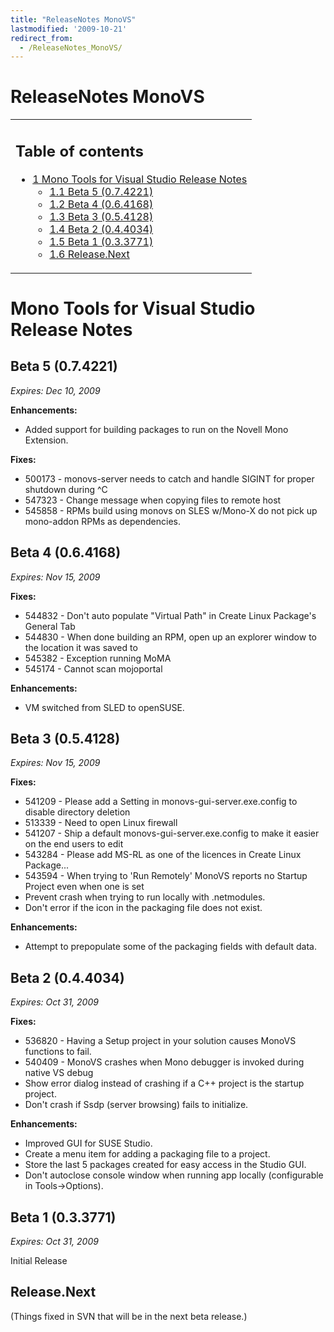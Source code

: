 ```yaml
---
title: "ReleaseNotes MonoVS"
lastmodified: '2009-10-21'
redirect_from:
  - /ReleaseNotes_MonoVS/
---
```


ReleaseNotes MonoVS
===================

<table>
<col width="100%" />
<tbody>
<tr class="odd">
<td align="left"><h2>Table of contents</h2>
<ul>
<li><a href="#mono-tools-for-visual-studio-release-notes">1 Mono Tools for Visual Studio Release Notes</a>
<ul>
<li><a href="#beta-5-074221">1.1 Beta 5 (0.7.4221)</a></li>
<li><a href="#beta-4-064168">1.2 Beta 4 (0.6.4168)</a></li>
<li><a href="#beta-3-054128">1.3 Beta 3 (0.5.4128)</a></li>
<li><a href="#beta-2-044034">1.4 Beta 2 (0.4.4034)</a></li>
<li><a href="#beta-1-033771">1.5 Beta 1 (0.3.3771)</a></li>
<li><a href="#releasenext">1.6 Release.Next</a></li>
</ul></li>
</ul></td>
</tr>
</tbody>
</table>

Mono Tools for Visual Studio Release Notes
==========================================

Beta 5 (0.7.4221)
-----------------

*Expires: Dec 10, 2009*

**Enhancements:**

-   Added support for building packages to run on the Novell Mono Extension.

**Fixes:**

-   500173 - monovs-server needs to catch and handle SIGINT for proper shutdown during \^C
-   547323 - Change message when copying files to remote host
-   545858 - RPMs build using monovs on SLES w/Mono-X do not pick up mono-addon RPMs as dependencies.

Beta 4 (0.6.4168)
-----------------

*Expires: Nov 15, 2009*

**Fixes:**

-   544832 - Don't auto populate "Virtual Path" in Create Linux Package's General Tab
-   544830 - When done building an RPM, open up an explorer window to the location it was saved to
-   545382 - Exception running MoMA
-   545174 - Cannot scan mojoportal

**Enhancements:**

-   VM switched from SLED to openSUSE.

Beta 3 (0.5.4128)
-----------------

*Expires: Nov 15, 2009*

**Fixes:**

-   541209 - Please add a Setting in monovs-gui-server.exe.config to disable directory deletion
-   513339 - Need to open Linux firewall
-   541207 - Ship a default monovs-gui-server.exe.config to make it easier on the end users to edit
-   543284 - Please add MS-RL as one of the licences in Create Linux Package...
-   543594 - When trying to 'Run Remotely' MonoVS reports no Startup Project even when one is set
-   Prevent crash when trying to run locally with .netmodules.
-   Don't error if the icon in the packaging file does not exist.

**Enhancements:**

-   Attempt to prepopulate some of the packaging fields with default data.

Beta 2 (0.4.4034)
-----------------

*Expires: Oct 31, 2009*

**Fixes:**

-   536820 - Having a Setup project in your solution causes MonoVS functions to fail.
-   540409 - MonoVS crashes when Mono debugger is invoked during native VS debug
-   Show error dialog instead of crashing if a C++ project is the startup project.
-   Don't crash if Ssdp (server browsing) fails to initialize.

**Enhancements:**

-   Improved GUI for SUSE Studio.
-   Create a menu item for adding a packaging file to a project.
-   Store the last 5 packages created for easy access in the Studio GUI.
-   Don't autoclose console window when running app locally (configurable in Tools-\>Options).

Beta 1 (0.3.3771)
-----------------

*Expires: Oct 31, 2009*

Initial Release

Release.Next
------------

(Things fixed in SVN that will be in the next beta release.)
